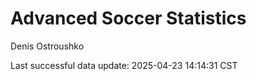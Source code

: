 # Advanced Soccer Statistics
Denis Ostroushko

<!-- gfm -->

Last successful data update: 2025-04-23 14:14:31 CST
